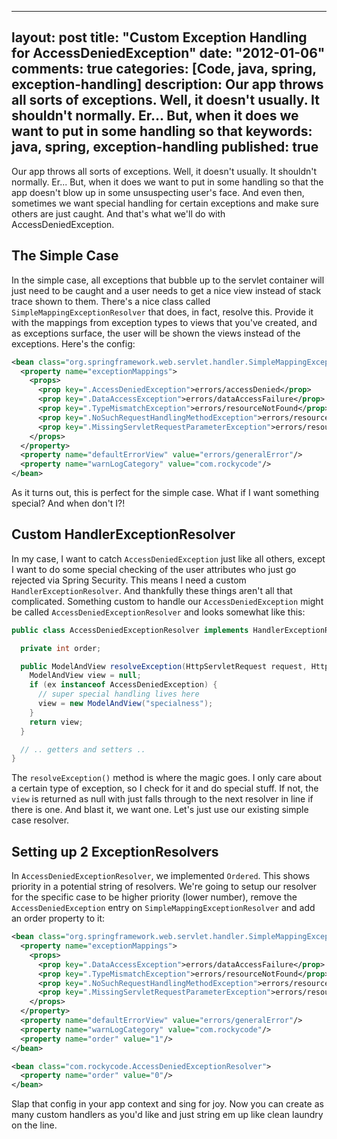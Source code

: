
---
layout: post
title: "Custom Exception Handling for AccessDeniedException"
date: "2012-01-06"
comments: true
categories: [Code, java, spring, exception-handling]
description: Our app throws all sorts of exceptions.  Well, it doesn't usually.  It shouldn't normally.  Er... But, when it does we want to put in some handling so that 
keywords: java, spring, exception-handling
published: true
---

Our app throws all sorts of exceptions.  Well, it doesn't usually.  It shouldn't normally.  Er... But, when it does we want to put in some handling so that the app doesn't blow up in some unsuspecting user's face.  And even then, sometimes we want special handling for certain exceptions and make sure others are just caught.  And that's what we'll do with AccessDeniedException.
<!--more-->

The Simple Case
---------------

In the simple case, all exceptions that bubble up to the servlet container will just need to be caught and a user needs to get a nice view instead of stack trace shown to them.  There's a nice class called `SimpleMappingExceptionResolver` that does, in fact, resolve this.  Provide it with the mappings from exception types to views that you've created, and as exceptions surface, the user will be shown the views instead of the exceptions.  Here's the config:

```xml
<bean class="org.springframework.web.servlet.handler.SimpleMappingExceptionResolver">
  <property name="exceptionMappings">
    <props>
      <prop key=".AccessDeniedException">errors/accessDenied</prop>
      <prop key=".DataAccessException">errors/dataAccessFailure</prop>
      <prop key=".TypeMismatchException">errors/resourceNotFound</prop>
      <prop key=".NoSuchRequestHandlingMethodException">errors/resourceNotFound</prop>
      <prop key=".MissingServletRequestParameterException">errors/resourceNotFound</prop>
    </props>
  </property>
  <property name="defaultErrorView" value="errors/generalError"/>
  <property name="warnLogCategory" value="com.rockycode"/>
</bean>
```

As it turns out, this is perfect for the simple case.  What if I want something special?  And when don't I?!

Custom HandlerExceptionResolver
-------------------------------

In my case, I want to catch `AccessDeniedException` just like all others, except I want to do some special checking of the user attributes who just go rejected via Spring Security.  This means I need a custom `HandlerExceptionResolver`.  And thankfully these things aren't all that complicated.  Something custom to handle our `AccessDeniedException` might be called `AccessDeniedExceptionResolver` and looks somewhat like this:

```java
public class AccessDeniedExceptionResolver implements HandlerExceptionResolver, Ordered {

  private int order;

  public ModelAndView resolveException(HttpServletRequest request, HttpServletResponse response, Object handler, Exception ex) {
    ModelAndView view = null;
    if (ex instanceof AccessDeniedException) {
      // super special handling lives here
      view = new ModelAndView("specialness");
    }
    return view;
  }

  // .. getters and setters ..
}
```

The `resolveException()` method is where the magic goes.  I only care about a certain type of exception, so I check for it and do special stuff.  If not, the `view` is returned as null with just falls through to the next resolver in line if there is one.  And blast it, we want one.  Let's just use our existing simple case resolver.


Setting up 2 ExceptionResolvers
-------------------------------

In `AccessDeniedExceptionResolver`, we implemented `Ordered`.  This shows priority in a potential string of resolvers.  We're going to setup our resolver for the specific case to be higher priority (lower number), remove the `AccessDeniedException` entry on `SimpleMappingExceptionResolver` and add an order property to it:

```xml
<bean class="org.springframework.web.servlet.handler.SimpleMappingExceptionResolver">
  <property name="exceptionMappings">
    <props>
      <prop key=".DataAccessException">errors/dataAccessFailure</prop>
      <prop key=".TypeMismatchException">errors/resourceNotFound</prop>
      <prop key=".NoSuchRequestHandlingMethodException">errors/resourceNotFound</prop>
      <prop key=".MissingServletRequestParameterException">errors/resourceNotFound</prop>
    </props>
  </property>
  <property name="defaultErrorView" value="errors/generalError"/>
  <property name="warnLogCategory" value="com.rockycode"/>
  <property name="order" value="1"/>
</bean>

<bean class="com.rockycode.AccessDeniedExceptionResolver">
  <property name="order" value="0"/>
</bean>
```

Slap that config in your app context and sing for joy.  Now you can create as many custom handlers as you'd like and just string em up like clean laundry on the line.


  
